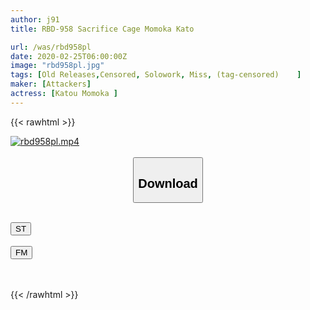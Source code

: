 ```yaml
---
author: j91
title: RBD-958 Sacrifice Cage Momoka Kato

url: /was/rbd958pl
date: 2020-02-25T06:00:00Z
image: "rbd958pl.jpg"
tags: [Old Releases,Censored, Solowork, Miss, (tag-censored)	]
maker: [Attackers]
actress: [Katou Momoka ]
---
```



{{< rawhtml >}}

<div class="video" data-videoid="w7vX3QwkmQcJ7GR">
    <a href="javascript:;">
        <img src="/was/rbd958pl/rbd958pl.jpg" width="WIDTH" height="HEIGHT" alt="rbd958pl.mp4" loading="lazy">
    </a>
</div>

<script type="text/javascript" src="https://j91.asia/asset/on-demand-st.js"></script>

<br>
  <link rel="stylesheet" href="https://j91.asia/asset/bs5.css">
  
  <center>
  <button class="btn btn-primary" type="button" data-bs-toggle="collapse" data-bs-target=".multi-collapse" aria-expanded="false" aria-controls="multiCollapseExample1 multiCollapseExample2"><h2>Download</h2></button></center>
</p>
<div class="row">
  <div class="col">
    <div class="collapse multi-collapse" id="multiCollapseExample1">
      <div class="card card-body">
	      	      <br>
<div class="buttons">  
<a href="https://streamtape.to/v/w7vX3QwkmQcJ7GR" target="_blank"><button class="btn-hover color-3"><i class="fa fa-download"></i> ST</button></a></div>
    </div>
  </div>
</div>
  <div class="col">
    <div class="collapse multi-collapse" id="multiCollapseExample2">
      <div class="card card-body">
	      <br>
<div class="buttons">
    <a href="https://filemoon.sx/d/8z1nizzyhd4b" target="_blank"><button class="btn-hover color-8"><i class="fa fa-download"></i> FM</button></a></div>
<br><br>
      </div>
    </div>
  </div>
</div>

{{< /rawhtml >}}